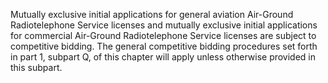Mutually exclusive initial applications for general aviation Air-Ground Radiotelephone Service licenses and mutually exclusive initial applications for commercial Air-Ground Radiotelephone Service licenses are subject to competitive bidding. The general competitive bidding procedures set forth in part 1, subpart Q, of this chapter will apply unless otherwise provided in this subpart.

